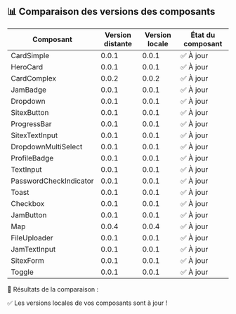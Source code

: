 
## 📊 Comparaison des versions des composants

| Composant                      | Version distante     | Version locale       | État du composant        |
|--------------------------------|----------------------|----------------------|---------------------------|
| CardSimple                     | 0.0.1                | 0.0.1                | ✅ À jour               |
| HeroCard                       | 0.0.1                | 0.0.1                | ✅ À jour               |
| CardComplex                    | 0.0.2                | 0.0.2                | ✅ À jour               |
| JamBadge                       | 0.0.1                | 0.0.1                | ✅ À jour               |
| Dropdown                       | 0.0.1                | 0.0.1                | ✅ À jour               |
| SitexButton                    | 0.0.1                | 0.0.1                | ✅ À jour               |
| ProgressBar                    | 0.0.1                | 0.0.1                | ✅ À jour               |
| SitexTextInput                 | 0.0.1                | 0.0.1                | ✅ À jour               |
| DropdownMultiSelect            | 0.0.1                | 0.0.1                | ✅ À jour               |
| ProfileBadge                   | 0.0.1                | 0.0.1                | ✅ À jour               |
| TextInput                      | 0.0.1                | 0.0.1                | ✅ À jour               |
| PasswordCheckIndicator         | 0.0.1                | 0.0.1                | ✅ À jour               |
| Toast                          | 0.0.1                | 0.0.1                | ✅ À jour               |
| Checkbox                       | 0.0.1                | 0.0.1                | ✅ À jour               |
| JamButton                      | 0.0.1                | 0.0.1                | ✅ À jour               |
| Map                            | 0.0.4                | 0.0.4                | ✅ À jour               |
| FileUploader                   | 0.0.1                | 0.0.1                | ✅ À jour               |
| JamTextInput                   | 0.0.1                | 0.0.1                | ✅ À jour               |
| SitexForm                      | 0.0.1                | 0.0.1                | ✅ À jour               |
| Toggle                         | 0.0.1                | 0.0.1                | ✅ À jour               |


📍 Résultats de la comparaison :

✅ Les versions locales de vos composants sont à jour !
